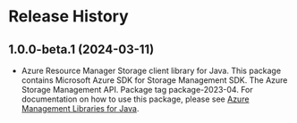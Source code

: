 # Release History

## 1.0.0-beta.1 (2024-03-11)

- Azure Resource Manager Storage client library for Java. This package contains Microsoft Azure SDK for Storage Management SDK. The Azure Storage Management API. Package tag package-2023-04. For documentation on how to use this package, please see [Azure Management Libraries for Java](https://aka.ms/azsdk/java/mgmt).
